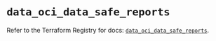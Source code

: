 # `data_oci_data_safe_reports`

Refer to the Terraform Registry for docs: [`data_oci_data_safe_reports`](https://registry.terraform.io/providers/oracle/oci/6.18.0/docs/data-sources/data_safe_reports).
